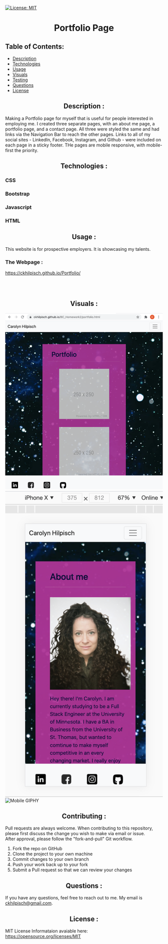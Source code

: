    [![License: MIT](https://img.shields.io/badge/License-MIT-yellow.svg)](https://opensource.org/licenses/MIT)
# <div align="center"> Portfolio Page</div>

## Table of Contents:
<ul>
<li><a href="#description">Description</a></li>
<li><a href="#technologies">Technologies</a></li>
<li><a href="#usage">Usage</a></li>
<li><a href="#visuals">Visuals</a></li>
<li><a href="#testing">Testing</a></li>
<li><a href="#questions">Questions</a></li>
<li><a href="#license">License</a></li>
</ul>


## <div align="center"> Description : </div>
Making a Portfolio page for myself that is useful for people interested in employing me.   I created three separate pages, with an about me page, a portfolio page, and a contact page.  All three were styled the same and had links via the Navigation Bar to reach the other pages.   Links to all of my social sites - LinkedIn, Facebook, Instagram, and Github - were included on each page in a sticky footer.   THe pages are mobile responsive, with mobile-first the priority.

## <div align="center"> Technologies :</div>
### CSS
### Bootstrap
### Javascript
### HTML



## <div align="center">  Usage :</div>
This website is for prospective employers.  It is showcasing my talents.

### The Webpage :
https://ckhilpisch.github.io/Portfolio/

<br>
<br>

## <div align="center"> Visuals :</div>
![port](./assets/port1.png) 
![mobile view](assets/Iphone.png)
![Mobile GIPHY](assets/mobile.gif)


## <div align="center"> Contributing :</div>

Pull requests are always welcome.  When contributing to this repository, please first discuss the change you wish to make via email or issue.  
After approval, please follow the "fork-and-pull" Git workflow.
<ol>
<li>Fork the repo on GitHub</li>
<li>Clone the project to your own machine</li>
<li>Commit changes to your own branch</li>
<li>Push your work back up to your fork</li>
<li>Submit a Pull request so that we can review your changes</li>
</ol>

## <div align="center"> Questions : </div>

If you have any questions, feel free to reach out to me.   My email is ckhilpisch@gmail.com.

## <div align="center"> License : </div>

MIT License
Informataion avaiable here: 
https://opensource.org/licenses/MIT




    
    


      









